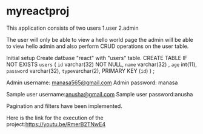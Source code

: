 # myreactproj

This application consists of two users
1.user
2.admin

The user will only be able to view a hello world page
the admin will be able to view hello admin and also perform CRUD operations on the user table.

Initial setup
Create datbase "react" with "users" table.
CREATE TABLE IF NOT EXISTS `users` (
  `id` varchar(32) NOT NULL,
  `name` varchar(32) ,
  `age` int(11),
  `password` varchar(32),
  `type`varchar(2),
  PRIMARY KEY (`id`)
)  ;

Admin username: manasa565@gmail.com
Admin password: manasa

Sample user username:anusha@gmail.com
Sample user password:anusha

Pagination and filters have been implemented.

Here is the link for the execution of the project:https://youtu.be/RmerB2TNwE4

